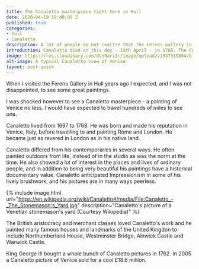 ```yaml
---
title: The Canaletto masterpiece right here in Hull
date: 2020-04-19 19:40:00 Z
published: true
categories:
- hull
- Canaletto
description: A lot of people do not realise that the Ferens Gallery in Hull has a fabulous masterpiece by the Italian master Canaletto
introduction: Canaletto died on this day - 19th April - in 1768. The Ferens Gallery has one of his masterpieces.
image: https://res.cloudinary.com/dtn9ari2r/image/upload/v1587319804/blog/EVzyYCQU8AoFLsz.jpg
alt-image: A typical Canaletto view of Venice
layout: post-quick
---
```

When I visited the Ferens Gallery in Hull years ago I expected, and I was not disappointed, to see some great paintings. 

I was shocked however to see a Canaletto masterpiece - a painting of Venice no less. I would have expected to travel hundreds of miles to see one.

Canaletto lived from 1697 to 1768. He was born and made his reputation in Venice, Italy, before travelling to and painting Rome and London. He became just as revered in London as in his native land. 

Canaletto differed from his contemporaries in several ways. He often painted outdoors from life, instead of in the studio as was the norm at the time. He also showed a lot of interest in the places and lives of ordinary people, and in addition to being very beautiful his paintings have a historical documentary value. Canaletto anticipated Impressionism in some of his lively brushwork, and his pictures are in many ways peerless.

{% include image.html url="https://en.wikipedia.org/wiki/Canaletto#/media/File:Canaletto_-_The_Stonemason's_Yard.jpg" description="Canaletto's picture of a Venetian stonemason's yard (Courtesy Wikipedia)" %}

The British aristocracy and merchant classes loved Canaletto's work and he painted many famous houses and landmarks of the United Kingdon to include Northumberland House, Westminster Bridge, Alnwick Castle and Warwick Castle.

King George III bought a whole bunch of Canaletto pictures in 1762. In 2005 a Canaletto picture of Venice sold for a cool £18.6 million.
